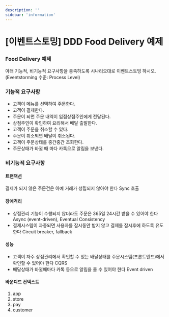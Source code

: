 ```yaml
---
description: ''
sidebar: 'information'
---
```


# [이벤트스토밍] DDD Food Delivery 예제

### Food Delivery 예제

아래 기능적, 비기능적 요구사항을 충족하도록 시나리오대로 이벤트스토밍 하시오.
(Eventstorming 수준: Process Level)

### 기능적 요구사항

- 고객이 메뉴를 선택하여 주문한다.
- 고객이 결제한다.
- 주문이 되면 주문 내역이 입점상점주인에게 전달된다.
- 상점주인이 확인하여 요리해서 배달 출발한다.
- 고객이 주문을 취소할 수 있다.
- 주문이 취소되면 배달이 취소된다.
- 고객이 주문상태를 중간중간 조회한다.
- 주문상태가 바뀔 때 마다 카톡으로 알림을 보낸다.

### 비기능적 요구사항
#### 트랜잭션
결제가 되지 않은 주문건은 아예 거래가 성립되지 않아야 한다 Sync 호출

#### 장애격리
- 상점관리 기능이 수행되지 않더라도 주문은 365일 24시간 받을 수 있어야 한다 Async (event-driven), Eventual Consistency
- 결제시스템이 과중되면 사용자를 잠시동안 받지 않고 결제를 잠시후에 하도록 유도한다 Circuit breaker, fallback

#### 성능
- 고객이 자주 상점관리에서 확인할 수 있는 배달상태를 주문시스템(프론트엔드)에서 확인할 수 있어야 한다 CQRS
- 배달상태가 바뀔때마다 카톡 등으로 알림을 줄 수 있어야 한다 Event driven

#### 바운디드 컨텍스트
1. app
2. store
3. pay
4. customer

